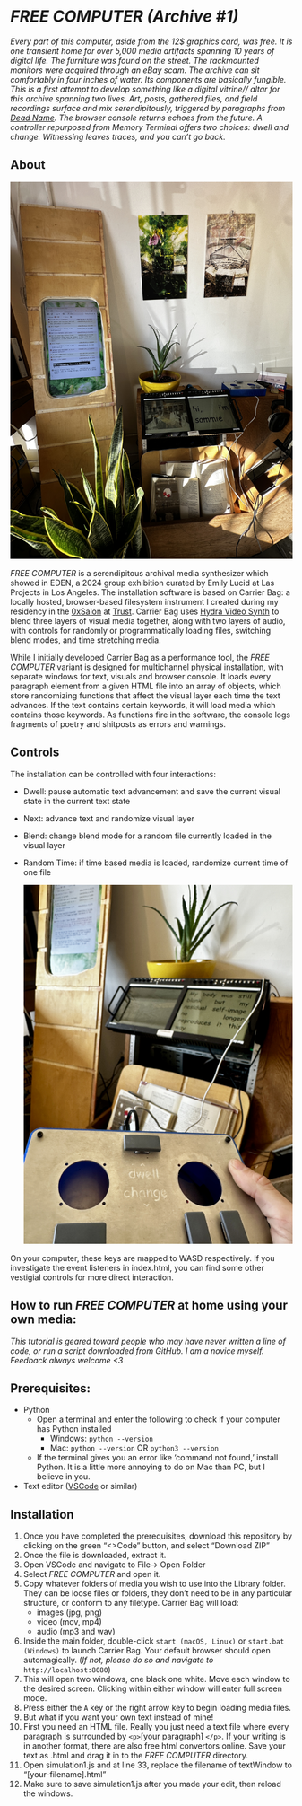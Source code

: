 # *FREE COMPUTER (Archive #1)*


*Every part of this computer, aside from the 12$ graphics card, was free. It is one transient home for over 5,000 media artifacts spanning 10 years of digital life. The furniture was found on the street. The rackmounted monitors were acquired through an eBay scam. The archive can sit comfortably in four inches of water. Its components are basically fungible. This is a first attempt to develop something like a digital vitrine// altar for this archive spanning two lives. Art, posts, gathered files, and field recordings surface and mix serendipitously, triggered by paragraphs from [Dead Name](https://deadname.online). The browser console returns echoes from the future. A controller repurposed from Memory Terminal offers two choices: dwell and change. Witnessing leaves traces, and you can’t go back.*

## About



![IMG_1502.JPG](library/IMG_1502.JPG)



*FREE COMPUTER*  is a serendipitous archival media synthesizer which showed in EDEN, a 2024 group exhibition curated by Emily Lucid at Las Projects in Los Angeles. The installation software is based on Carrier Bag: a locally hosted, browser-based filesystem instrument I created during my residency in the [0xSalon](https://0xsalon.pubpub.org/) at [Trust](https://trust.support). Carrier Bag uses [Hydra Video Synth](https://github.com/hydra-synth/hydra) to blend three layers of visual media together, along with two layers of audio, with controls for randomly or programmatically loading files, switching blend modes, and time stretching media. 

While I initially developed Carrier Bag as a performance tool, the *FREE COMPUTER*  variant is designed for multichannel physical installation, with separate windows for text, visuals and browser console. It loads every paragraph element from a given HTML file into an array of objects, which store randomizing functions that affect the visual layer each time the text advances. If the text contains certain keywords, it will load media which contains those keywords. As functions fire in the software, the console logs fragments of poetry and shitposts as errors and warnings. 

## Controls

The installation can be controlled with four interactions:

- Dwell: pause automatic text advancement and save the current visual state in the current text state
- Next: advance text and randomize visual layer
- Blend: change blend mode for a random file currently loaded in the visual layer
- Random Time: if time based media is loaded, randomize current time of one file
    
    ![IMG_1469.JPEG](library/IMG_1469.JPEG)
    

On your computer, these keys are mapped to WASD respectively. If you investigate the event listeners in index.html, you can find some other vestigial controls for more direct interaction. 

## How to run *FREE COMPUTER* at home using your own media:

*This tutorial is geared toward people who may have never written a line of code, or run a script downloaded from GitHub. I am a novice myself. Feedback always welcome <3*

## Prerequisites:

- Python
    - Open a terminal and enter the following to check if your computer has Python installed
        - Windows: `python --version`
        - Mac: `python --version` OR `python3 --version`
    - If the terminal gives you an error like ‘command not found,’ install Python. It is a little more annoying to do on Mac than PC, but I believe in you.
- Text editor ([VSCode](https://code.visualstudio.com/) or similar)

## Installation
1. Once you have completed the prerequisites, download this repository by clicking on the green “<>Code” button, and select “Download ZIP”
2. Once the file is downloaded, extract it. 
3. Open VSCode and navigate to File→ Open Folder 
4. Select *FREE COMPUTER* and open it. 
5. Copy whatever folders of media you wish to use into the Library folder. They can be loose files or folders, they don’t need to be in any particular structure, or conform to any filetype. Carrier Bag will load:
    - images (jpg, png)
    - video (mov, mp4)
    - audio (mp3 and wav)
6. Inside the main folder, double-click `start (macOS, Linux)` or `start.bat (Windows)` to launch Carrier Bag. Your default browser should open automagically. (*If not, please do so and navigate to* `http://localhost:8080`)
7. This will open two windows, one black one white. Move each window to the desired screen. Clicking within either window will enter full screen mode. 
8. Press either the `A` key or the right arrow key to begin loading media files. 
9. But what if you want your own text instead of mine! 
10. First you need an HTML file. Really you just need a text file where every paragraph is surrounded by `<p>`[your paragraph] `</p>`. If your writing is in another format, there are also free html convertors online. Save your text as .html and drag it in to the *FREE COMPUTER* directory. 
11. Open simulation1.js and at line 33, replace the filename of textWindow to “[your-filename].html”
12. Make sure to save simulation1.js after you made your edit, then reload the windows.